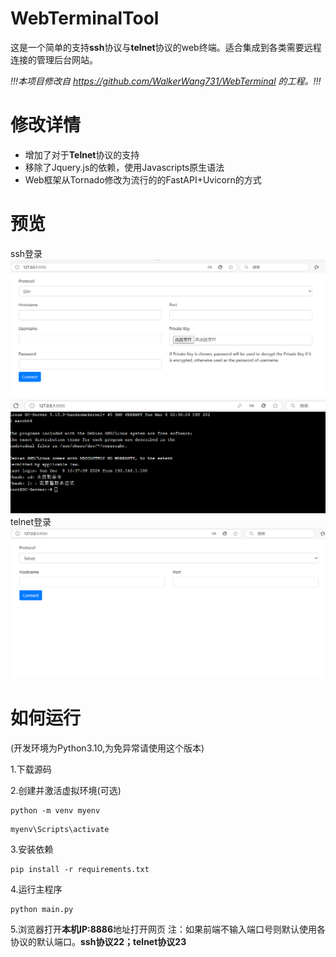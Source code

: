 # WebTerminalTool
这是一个简单的支持**ssh**协议与**telnet**协议的web终端。适合集成到各类需要远程连接的管理后台网站。

*!!!本项目修改自 https://github.com/WalkerWang731/WebTerminal 的工程。!!!*
# 修改详情
- 增加了对于**Telnet**协议的支持
- 移除了Jquery.js的依赖，使用Javascripts原生语法
- Web框架从Tornado修改为流行的的FastAPI+Uvicorn的方式
# 预览
ssh登录
![ssh_login](https://github.com/1314ysys/WebTerminalTool/raw/176d4148a29ff7bca93f2deab53f3dc3bc536dd2/preview/ssh%20login.png)
![ssh](https://github.com/1314ysys/WebTerminalTool/raw/176d4148a29ff7bca93f2deab53f3dc3bc536dd2/preview/image.png)
telnet登录
![telnet_login](https://github.com/1314ysys/WebTerminalTool/raw/176d4148a29ff7bca93f2deab53f3dc3bc536dd2/preview/telnet%20login.png)
# 如何运行
(开发环境为Python3.10,为免异常请使用这个版本)

1.下载源码

2.创建并激活虚拟环境(可选)
```
python -m venv myenv
```
```
myenv\Scripts\activate
```
3.安装依赖
```
pip install -r requirements.txt
```
4.运行主程序
```
python main.py
```
5.浏览器打开**本机IP:8886**地址打开网页
注：如果前端不输入端口号则默认使用各协议的默认端口。**ssh协议22；telnet协议23**

